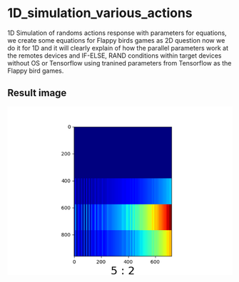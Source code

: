 # 1D_simulation_various_actions
1D Simulation of randoms actions response with parameters for equations, we create some equations for Flappy birds games as 2D question now we do it for 1D and it will clearly explain of how the parallel parameters work at the remotes devices and IF-ELSE, RAND conditions within target devices without OS or Tensorflow using tranined parameters from Tensorflow as the Flappy bird games.







## Result image ##

![Alt text](https://github.com/jkaewprateep/Mel-Frequency-response/blob/main/Figure_2.png?raw=true "Title")
